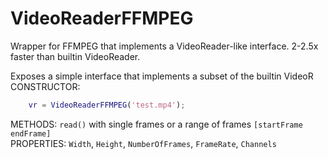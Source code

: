 # VideoReaderFFMPEG
Wrapper for FFMPEG that implements a VideoReader-like interface. 2-2.5x faster than builtin VideoReader.
   
Exposes a simple interface that implements a subset of the builtin VideoR
CONSTRUCTOR:
```matlab
    vr = VideoReaderFFMPEG('test.mp4');
```   
METHODS:
    `read()` with single frames or a range of frames `[startFrame endFrame]`   
PROPERTIES:
    `Width`, `Height`, `NumberOfFrames`, `FrameRate`, `Channels`
   